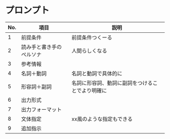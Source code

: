 # プロンプト
| No. | 項目                     | 説明                                         |
|-----|--------------------------|----------------------------------------------|
| 1   | 前提条件                 | 前提条件つくーる                             |
| 2   | 読み手と書き手のペルソナ | 人間らしくなる                               |
| 3   | 参考情報                 |                                              |
| 4   | 名詞＋動詞               | 名詞と動詞で具体的に                         |
| 5   | 形容詞＋副詞             | 名詞に形容詞、動詞に副詞をつけることでより明確に |
| 6   | 出力形式                 |                                              |
| 7   | 出力フォーマット         |                                              |
| 8   | 文体指定                 | xx風のような指定もできる                     |
| 9   | 追加指示                 |                                              |
